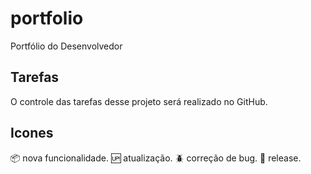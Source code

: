 # portfolio
Portfólio do Desenvolvedor

## Tarefas

O controle das tarefas desse projeto será realizado no GitHub.

## Icones

:package: nova funcionalidade.
:up: atualização.
:beetle: correção de bug.
:checkered_flag: release.


